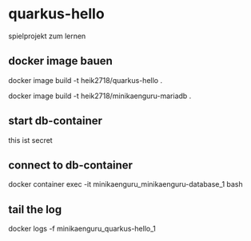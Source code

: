 # quarkus-hello
spielprojekt zum lernen


## docker image bauen

docker image build -t heik2718/quarkus-hello .

docker image build -t heik2718/minikaenguru-mariadb .

## start db-container

this ist secret

## connect to db-container

docker container exec -it minikaenguru_minikaenguru-database_1 bash

## tail the log

docker logs -f minikaenguru_quarkus-hello_1

